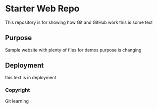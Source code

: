 # Starter Web Repo

This repository is for showing how Git and GitHub work
this is some text

## Purpose

Sample website with plenty of files for demos
purpose is changing

## Deployment

this text is in deployment

### Copyright

Git learning